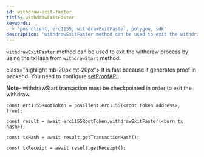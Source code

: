 ```yaml
---
id: withdraw-exit-faster
title: withdrawExitFaster
keywords:
  - 'pos client, erc1155, withdrawExitFaster, polygon, sdk'
description: 'withdrawExitFaster method can be used to exit the withdraw process by using the txHash from withdrawStart method.'
---
```


`withdrawExitFaster` method can be used to exit the withdraw process by using the txHash from `withdrawStart` method.

 class="highlight mb-20px mt-20px"> It is fast because it generates proof in backend. You need to configure [setProofAPI](/docs/develop/ethereum-polygon/matic-js/set-proof-api).

**Note**- withdrawStart transaction must be checkpointed in order to exit the withdraw.

```
const erc1155RootToken = posClient.erc1155(<root token address>, true);

const result = await erc1155RootToken.withdrawExitFaster(<burn tx hash>);

const txHash = await result.getTransactionHash();

const txReceipt = await result.getReceipt();

```
